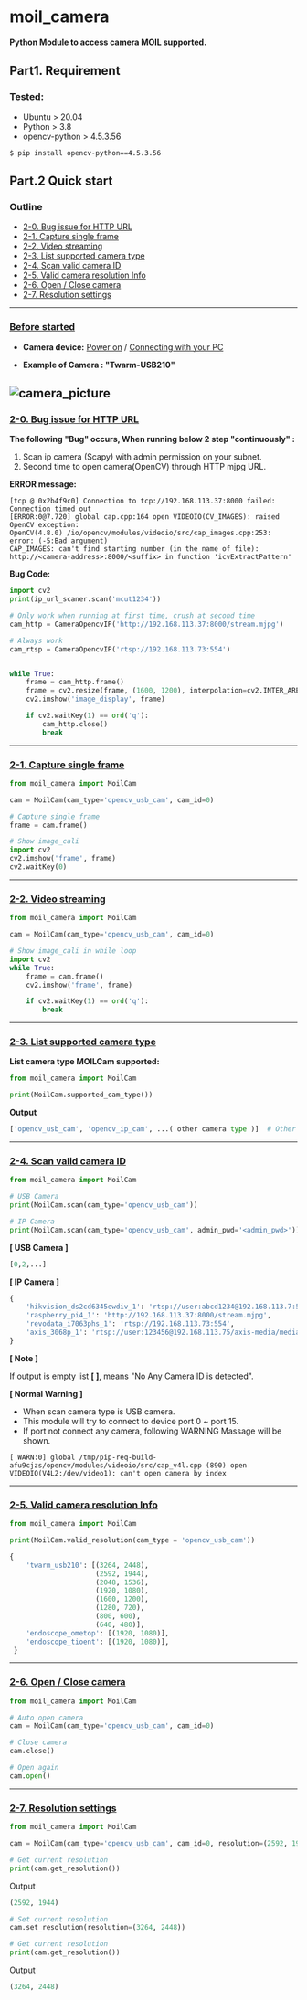 # moil_camera

**Python Module to access camera MOIL supported.**

## Part1. Requirement

### Tested:
- Ubuntu > 20.04
- Python > 3.8
- opencv-python > 4.5.3.56
```commandline
$ pip install opencv-python==4.5.3.56
```
## Part.2 Quick start
### Outline
- [2-0. Bug issue for HTTP URL](#2-0-bug-issue-for-http-url)
- [2-1. Capture single frame](#2-1-capture-single-frame)
- [2-2. Video streaming](#2-2-video-streaming)
- [2-3. List supported camera type](#2-3-list-supported-camera-type)
- [2-4. Scan valid camera ID](#2-4-scan-valid-camera-id)
- [2-5. Valid camera resolution Info](#2-5-valid-camera-resolution-info)
- [2-6. Open / Close camera](#2-6-open--close-camera)
- [2-7. Resolution settings](#2-7-resolution-settings)
------
### [Before started](#outline)

- **Camera device:** <ins>Power on</ins> /  <ins>Connecting with your PC</ins>


- **Example of Camera : "Twarm-USB210"**

![camera_picture](camera_opencv_usb/README_img_camera_twarm_usb210.jpg)
----

### [2-0. Bug issue for HTTP URL](#outline)
**The following "Bug" occurs, When running below 2 step "continuously" :**

1. Scan ip camera (Scapy) with admin permission on your subnet.
2. Second time to open camera(OpenCV) through HTTP mjpg URL.

**ERROR message:**
```commandline
[tcp @ 0x2b4f9c0] Connection to tcp://192.168.113.37:8000 failed: Connection timed out
[ERROR:0@7.720] global cap.cpp:164 open VIDEOIO(CV_IMAGES): raised OpenCV exception:
OpenCV(4.8.0) /io/opencv/modules/videoio/src/cap_images.cpp:253: error: (-5:Bad argument)
CAP_IMAGES: can't find starting number (in the name of file): http://<camera-address>:8000/<suffix> in function 'icvExtractPattern'
```

**Bug Code:**
```python
import cv2
print(ip_url_scaner.scan('mcut1234'))

# Only work when running at first time, crush at second time
cam_http = CameraOpencvIP('http://192.168.113.37:8000/stream.mjpg')

# Always work
cam_rtsp = CameraOpencvIP('rtsp://192.168.113.73:554')


while True:
    frame = cam_http.frame()
    frame = cv2.resize(frame, (1600, 1200), interpolation=cv2.INTER_AREA)
    cv2.imshow('image_display', frame)

    if cv2.waitKey(1) == ord('q'):
        cam_http.close()
        break
```
----

### [2-1. Capture single frame](#outline)
```python
from moil_camera import MoilCam

cam = MoilCam(cam_type='opencv_usb_cam', cam_id=0)

# Capture single frame
frame = cam.frame()

# Show image_cali
import cv2
cv2.imshow('frame', frame)
cv2.waitKey(0)
```
----

### [2-2. Video streaming](#outline)
```python
from moil_camera import MoilCam

cam = MoilCam(cam_type='opencv_usb_cam', cam_id=0)

# Show image_cali in while loop
import cv2
while True:
    frame = cam.frame()
    cv2.imshow('frame', frame)

    if cv2.waitKey(1) == ord('q'):
        break
```
----

### [2-3. List supported camera type](#outline)
**List camera type MOILCam supported:**

```python
from moil_camera import MoilCam

print(MoilCam.supported_cam_type())
```
**Output**
```python
['opencv_usb_cam', 'opencv_ip_cam', ...( other camera type )]  # Other camera type under developing
```
----

### [2-4. Scan valid camera ID](#outline)

```python
from moil_camera import MoilCam

# USB Camera
print(MoilCam.scan(cam_type='opencv_usb_cam'))

# IP Camera
print(MoilCam.scan(cam_type='opencv_usb_cam', admin_pwd='<admin_pwd>'))
```
**[ USB Camera ]**
```python
[0,2,...]
```
**[ IP Camera ]**
```python
{
    'hikvision_ds2cd6345ewdiv_1': 'rtsp://user:abcd1234@192.168.113.7:554',
    'raspberry_pi4_1': 'http://192.168.113.37:8000/stream.mjpg',
    'revodata_i7063phs_1': 'rtsp://192.168.113.73:554',
    'axis_3068p_1': 'rtsp://user:123456@192.168.113.75/axis-media/media.amp'
}
```
**[ Note ]**

If output is empty list **[ ]**, means "No Any Camera ID is detected". 

**[ Normal Warning ]** 
- When scan camera type is USB camera. 
- This module will try to connect to device port 0 ~ port 15.
- If port not connect any camera, following WARNING Massage will be shown.
```
[ WARN:0] global /tmp/pip-req-build-afu9cjzs/opencv/modules/videoio/src/cap_v4l.cpp (890) open VIDEOIO(V4L2:/dev/video1): can't open camera by index
```
----

### [2-5. Valid camera resolution Info](#outline)

```python
from moil_camera import MoilCam

print(MoilCam.valid_resolution(cam_type = 'opencv_usb_cam'))
```
```python
{
    'twarm_usb210': [(3264, 2448), 
                     (2592, 1944), 
                     (2048, 1536), 
                     (1920, 1080), 
                     (1600, 1200), 
                     (1280, 720), 
                     (800, 600), 
                     (640, 480)], 
    'endoscope_ometop': [(1920, 1080)],
    'endoscope_tioent': [(1920, 1080)],
 }
```
----

### [2-6. Open / Close camera](#outline)

```python
from moil_camera import MoilCam

# Auto open camera
cam = MoilCam(cam_type='opencv_usb_cam', cam_id=0)

# Close camera
cam.close()

# Open again
cam.open()
```
----

### [2-7. Resolution settings](#outline)

```python
from moil_camera import MoilCam

cam = MoilCam(cam_type='opencv_usb_cam', cam_id=0, resolution=(2592, 1944))

# Get current resolution
print(cam.get_resolution())
```
Output
```python
(2592, 1944)
```

```python
# Set current resolution
cam.set_resolution(resolution=(3264, 2448))

# Get current resolution
print(cam.get_resolution())
```
Output
```python
(3264, 2448)
```
